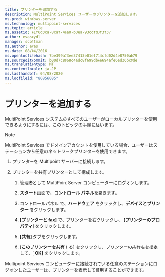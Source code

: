 ```yaml
---
title: プリンターを追加する
description: MultiPoint Services ユーザーのプリンターを追加します。
ms.prod: windows-server
ms.technology: multipoint-services
ms.topic: article
ms.assetid: e1f6d3ca-8caf-4aa0-b0ea-93cdfd3f3f37
author: evaseydl
manager: scottman
ms.author: evas
ms.date: 08/04/2016
ms.openlocfilehash: 7be399a73ee37413e01ef714cfd02d4e8750ab79
ms.sourcegitcommit: b00d7c8968c4adc8f699dbee694afe6ed36bc9de
ms.translationtype: MT
ms.contentlocale: ja-JP
ms.lasthandoff: 04/08/2020
ms.locfileid: "80856085"
---
```

# <a name="add-printers"></a>プリンターを追加する
MultiPoint Services システムのすべてのユーザーがローカルプリンターを使用できるようにするには、このトピックの手順に従います。  
  
> [!NOTE]  
> MultiPoint Services でドメインアカウントを使用している場合、ユーザーはステーションから任意のネットワークプリンターを使用できます。  
  
1.  プリンターを Multipoint サーバーに接続します。  
  
2.  プリンターを共有プリンターとして構成します。  
  
    1.  管理者として MultiPoint Server コンピューターにログオンします。  
  
    2.  **スタート**画面で、**コントロール パネル**を開きます。  
  
    3.  コントロールパネル で、**ハードウェア** をクリックし、**デバイスとプリンター** をクリックします。  
  
    4.  **[プリンターと fax]** で、プリンターを右クリックし、 **[プリンターのプロパティ]** をクリックします。  
  
    5.  **[共有]** タブをクリックします。  
  
    6.  [**このプリンターを共有**する] をクリックし、プリンターの共有名を指定して、[ **OK]** をクリックします。  
  
Multipoint Services コンピューターに接続されている任意のステーションにログオンしたユーザーは、プリンターを表示して使用することができます。 